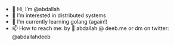 - 👋 Hi, I’m @abdallah
- 👀 I’m interested in distributed systems
- 🌱 I’m currently learning golang (again!)
- 📫 How to reach me: by :email: abdallah @ deeb.me or dm on twitter: @abdallahdeeb

<!---
abdallah/abdallah is a ✨ special ✨ repository because its `README.md` (this file) appears on your GitHub profile.
You can click the Preview link to take a look at your changes.
--->
